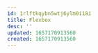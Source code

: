 ```yaml
---
id: 1rlftkqybn5wtj6ylm0i18i
title: Flexbox
desc: ''
updated: 1657170913560
created: 1657170913560
---
```


